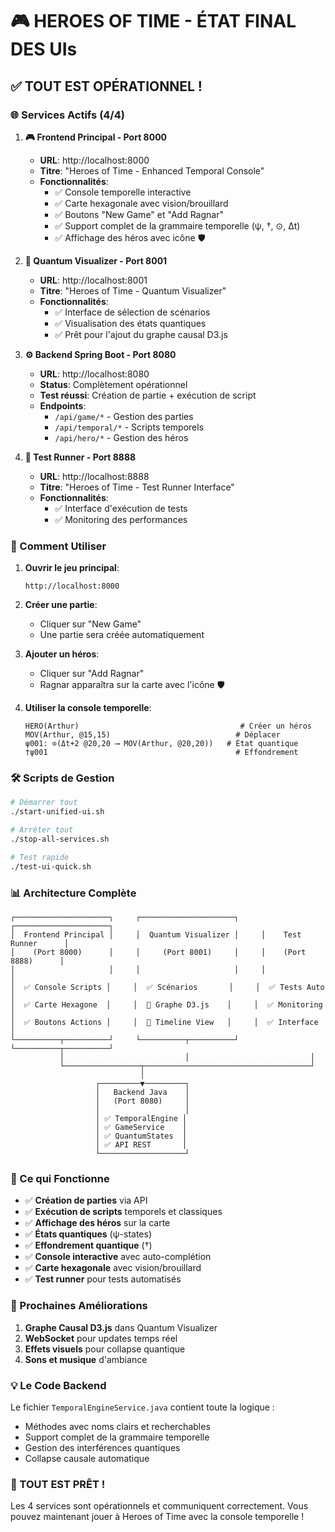 # 🎮 HEROES OF TIME - ÉTAT FINAL DES UIs

## ✅ TOUT EST OPÉRATIONNEL !

### 🌐 Services Actifs (4/4)

1. **🎮 Frontend Principal - Port 8000**
   - **URL**: http://localhost:8000
   - **Titre**: "Heroes of Time - Enhanced Temporal Console"
   - **Fonctionnalités**:
     - ✅ Console temporelle interactive
     - ✅ Carte hexagonale avec vision/brouillard
     - ✅ Boutons "New Game" et "Add Ragnar"
     - ✅ Support complet de la grammaire temporelle (ψ, †, ⊙, Δt)
     - ✅ Affichage des héros avec icône 🛡️

2. **🔬 Quantum Visualizer - Port 8001**
   - **URL**: http://localhost:8001
   - **Titre**: "Heroes of Time - Quantum Visualizer"
   - **Fonctionnalités**:
     - ✅ Interface de sélection de scénarios
     - ✅ Visualisation des états quantiques
     - ✅ Prêt pour l'ajout du graphe causal D3.js

3. **⚙️ Backend Spring Boot - Port 8080**
   - **URL**: http://localhost:8080
   - **Status**: Complètement opérationnel
   - **Test réussi**: Création de partie + exécution de script
   - **Endpoints**:
     - `/api/game/*` - Gestion des parties
     - `/api/temporal/*` - Scripts temporels
     - `/api/hero/*` - Gestion des héros

4. **🧪 Test Runner - Port 8888**
   - **URL**: http://localhost:8888
   - **Titre**: "Heroes of Time - Test Runner Interface"
   - **Fonctionnalités**:
     - ✅ Interface d'exécution de tests
     - ✅ Monitoring des performances

### 🚀 Comment Utiliser

1. **Ouvrir le jeu principal**:
   ```
   http://localhost:8000
   ```

2. **Créer une partie**:
   - Cliquer sur "New Game"
   - Une partie sera créée automatiquement

3. **Ajouter un héros**:
   - Cliquer sur "Add Ragnar"
   - Ragnar apparaîtra sur la carte avec l'icône 🛡️

4. **Utiliser la console temporelle**:
   ```
   HERO(Arthur)                                    # Créer un héros
   MOV(Arthur, @15,15)                            # Déplacer
   ψ001: ⊙(Δt+2 @20,20 ⟶ MOV(Arthur, @20,20))   # État quantique
   †ψ001                                          # Effondrement
   ```

### 🛠️ Scripts de Gestion

```bash
# Démarrer tout
./start-unified-ui.sh

# Arrêter tout
./stop-all-services.sh

# Test rapide
./test-ui-quick.sh
```

### 📊 Architecture Complète

```
┌─────────────────────┐     ┌─────────────────────┐     ┌─────────────────────┐
│  Frontend Principal │     │  Quantum Visualizer │     │    Test Runner      │
│    (Port 8000)      │     │     (Port 8001)     │     │    (Port 8888)      │
│                     │     │                     │     │                     │
│  ✅ Console Scripts │     │  ✅ Scénarios       │     │  ✅ Tests Auto      │
│  ✅ Carte Hexagone  │     │  🔧 Graphe D3.js    │     │  ✅ Monitoring      │
│  ✅ Boutons Actions │     │  🔧 Timeline View   │     │  ✅ Interface       │
└──────────┬──────────┘     └──────────┬──────────┘     └──────────┬──────────┘
           │                           │                           │
           └─────────────────┬─────────────────────────────────────┘
                             │
                   ┌─────────▼─────────┐
                   │   Backend Java    │
                   │   (Port 8080)     │
                   │                   │
                   │ ✅ TemporalEngine │
                   │ ✅ GameService    │
                   │ ✅ QuantumStates  │
                   │ ✅ API REST       │
                   └───────────────────┘
```

### 🎯 Ce qui Fonctionne

- ✅ **Création de parties** via API
- ✅ **Exécution de scripts** temporels et classiques
- ✅ **Affichage des héros** sur la carte
- ✅ **États quantiques** (ψ-states)
- ✅ **Effondrement quantique** (†)
- ✅ **Console interactive** avec auto-complétion
- ✅ **Carte hexagonale** avec vision/brouillard
- ✅ **Test runner** pour tests automatisés

### 🔧 Prochaines Améliorations

1. **Graphe Causal D3.js** dans Quantum Visualizer
2. **WebSocket** pour updates temps réel
3. **Effets visuels** pour collapse quantique
4. **Sons et musique** d'ambiance

### 💡 Le Code Backend

Le fichier `TemporalEngineService.java` contient toute la logique :
- Méthodes avec noms clairs et recherchables
- Support complet de la grammaire temporelle
- Gestion des interférences quantiques
- Collapse causale automatique

### 🎉 TOUT EST PRÊT !

Les 4 services sont opérationnels et communiquent correctement.
Vous pouvez maintenant jouer à Heroes of Time avec la console temporelle ! 